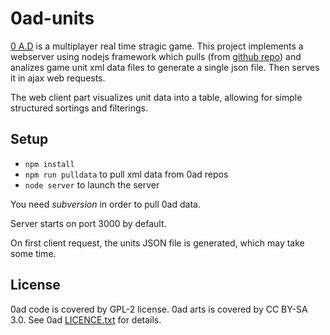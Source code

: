 # 0ad-units

[0 A.D](https://play0ad.com/) is a multiplayer real time stragic game.
This project implements a webserver using nodejs framework which pulls (from [github repo](https://github.com/0ad/0ad/)) and analizes game unit xml data files to generate a single json file. Then serves it in ajax web requests.

The web client part visualizes unit data into a table, allowing for simple structured sortings and filterings.

Setup
-----
- `npm install`
- `npm run pulldata` to pull xml data from 0ad repos
- `node server` to launch the server

You need *subversion* in order to pull 0ad data.

Server starts on port 3000 by default.

On first client request, the units JSON file is generated, which may take some time.

License
-------
0ad code is covered by GPL-2 license.
0ad arts is covered by CC BY-SA 3.0.
See 0ad [LICENCE.txt](https://github.com/0ad/0ad/blob/master/LICENSE.txt) for details.
